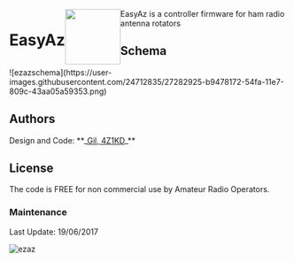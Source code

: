 <div style="float:left"><h1> EasyAz </h1></div>
<div style="float:left"><img src="https://user-images.githubusercontent.com/24712835/27280901-56269040-54f2-11e7-8a84-e4471154da92.png" width="100px"></div>
<div>EasyAz is a controller firmware for ham radio antenna rotators</div>


<h2>Schema</h2>
![ezazschema](https://user-images.githubusercontent.com/24712835/27282925-b9478172-54fa-11e7-809c-43aa05a59353.png)

<h2>Authors</h2>
Design and Code: **_<a href="https://www.qrz.com/db/4z1kd" target="_blank">Gil, 4Z1KD</a>_**<br>

<h2>License</h2>
The code is FREE for non commercial use by Amateur Radio Operators.

<h3>Maintenance</h3>
Last Update: 19/06/2017<br>

![ezaz](https://user-images.githubusercontent.com/24712835/27280901-56269040-54f2-11e7-8a84-e4471154da92.png)
